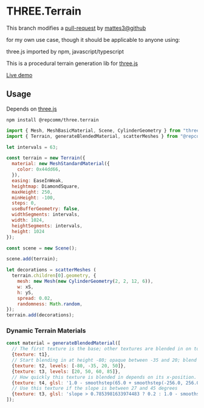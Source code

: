 # THREE.Terrain

This branch modifies a [pull-request](https://github.com/mattes3/THREE.Terrain) by [mattes3@github](https://github.com/mattes3)

for my own use case, though it should be applicable to anyone using:

three.js imported by npm, javascript/typescript

This is a procedural terrain generation lib for [three.js](https://github.com/mrdoob/three.js)

[Live demo](https://repcomm.github.io/THREE.Terrain)

## Usage
Depends on [three.js](https://github.com/mrdoob/three.js)

`npm install @repcomm/three.terrain`

```javascript
import { Mesh, MeshBasicMaterial, Scene, CylinderGeometry } from "three";
import { Terrain, generateBlendedMaterial, scatterMeshes } from "@repcomm/three.terrain";

let intervals = 63;

const terrain = new Terrain({
  material: new MeshStandardMaterial({
    color: 0x44dd66,
  }),
  easing: EaseInWeak,
  heightmap: DiamondSquare,
  maxHeight: 250,
  minHeight: -100,
  steps: 0,
  useBufferGeometry: false,
  widthSegments: intervals,
  width: 1024,
  heightSegments: intervals,
  height: 1024
});

const scene = new Scene();

scene.add(terrain);

let decorations = scatterMeshes (
  terrain.children[0].geometry, {
    mesh: new Mesh(new CylinderGeometry(2, 2, 12, 6)),
    w: xS,
    h: yS,
    spread: 0.02,
    randomness: Math.random,
});
terrain.add(decorations);
```

### Dynamic Terrain Materials
```javascript
const material = generateBlendedMaterial([
  // The first texture is the base; other textures are blended in on top.
  {texture: t1},
  // Start blending in at height -80; opaque between -35 and 20; blend out by 50
  {texture: t2, levels: [-80, -35, 20, 50]},
  {texture: t3, levels: [20, 50, 60, 85]},
  // How quickly this texture is blended in depends on its x-position.
  {texture: t4, glsl: '1.0 - smoothstep(65.0 + smoothstep(-256.0, 256.0, vPosition.x) * 10.0, 80.0, vPosition.z)'},
  // Use this texture if the slope is between 27 and 45 degrees
  {texture: t3, glsl: 'slope > 0.7853981633974483 ? 0.2 : 1.0 - smoothstep(0.47123889803846897, 0.7853981633974483, slope) + 0.2'},
]);
```
